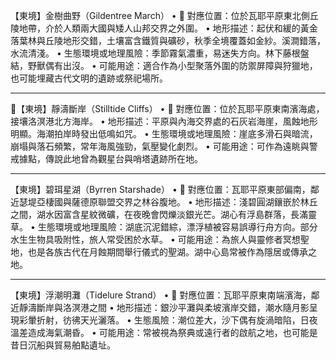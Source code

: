 【東境】金樹曲野（Gildentree March）
• 📌 對應位置：位於瓦耶平原東北側丘陵地帶，介於人類兩大國與矮人山邦交界之外圍。
• 地形描述：起伏和緩的黃金落葉林與丘陵地形交錯，土壤富含鐵質與礦砂，秋季全境覆蓋如金紗。溪澗錯落，水流清淺。
• 生態環境或地理風險：季節霧氣濃重，易迷失方向。林下藤根盤結，野獸偶有出沒。
• 可能用途：適合作為小型聚落外圍的防禦屏障與狩獵地，也可能埋藏古代文明的遺跡或祭祀場所。
________________________________________
📍【東境】靜濤斷岸（Stilltide Cliffs）
• 📌 對應位置：位於瓦耶平原東南濱海處，接壤洛溟港北方海岸。
• 地形描述：平原與內海交界處的石灰岩海崖，風蝕地形明顯。海潮拍岸時發出低鳴如咒。
• 生態環境或地理風險：崖底多滑石與暗流，崩塌與落石頻繁，常年海風強勁，氣壓變化劇烈。
• 可能用途：可作為遠眺與警戒據點，傳說此地曾為觀星台與哨塔遺跡所在地。
________________________________________
【東境】碧珥星湖（Byrren Starshade）
• 📌 對應位置：瓦耶平原東部偏南，鄰近瑟堤亞棲國與薩德原聯盟交界之林谷腹地。
• 地形描述：淺碧圓湖鑲嵌於林丘之間，湖水因富含星紋微礦，在夜晚會閃爍淡銀光芒。湖心有浮島群落，長滿靈草。
• 生態環境或地理風險：湖底沉泥錯綜，漂浮植被容易誤導行舟方向。部分水生生物具吸附性，旅人常受困於水草。
• 可能用途：為旅人與靈修者冥想聖地，也是各族古代在月蝕期間舉行儀式的聖湖。湖中心島常被作為隱居或傳承之地。
________________________________________
【東境】浮潮明灘（Tidelure Strand）
• 📌 對應位置：瓦耶平原東南端濱海，鄰近靜濤斷岸與洛溟港之間
• 地形描述：銀沙平灘與柔坡濱岸交錯，潮水隨月影呈現彩暈折射，彷彿天光灑落。
• 生態風險：潮位差大，沙下偶有旋渦暗陷，日夜溫差造成海氣潮昏。
• 可能用途：常被視為祭典或遠行者的啟航之地，也可能是昔日沉船與貿易舶點遺址。
